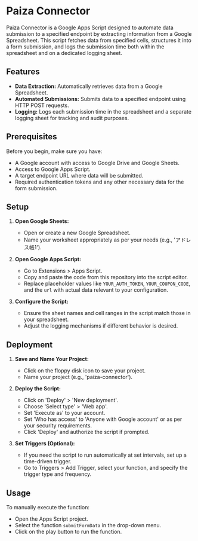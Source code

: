 # Paiza Connector
Paiza Connector is a Google Apps Script designed to automate data submission to a specified endpoint by extracting information from a Google Spreadsheet. This script fetches data from specified cells, structures it into a form submission, and logs the submission time both within the spreadsheet and on a dedicated logging sheet.

## Features

- **Data Extraction:** Automatically retrieves data from a Google Spreadsheet.
- **Automated Submissions:** Submits data to a specified endpoint using HTTP POST requests.
- **Logging:** Logs each submission time in the spreadsheet and a separate logging sheet for tracking and audit purposes.

## Prerequisites

Before you begin, make sure you have:
- A Google account with access to Google Drive and Google Sheets.
- Access to Google Apps Script.
- A target endpoint URL where data will be submitted.
- Required authentication tokens and any other necessary data for the form submission.

## Setup

1. **Open Google Sheets:**
   - Open or create a new Google Spreadsheet.
   - Name your worksheet appropriately as per your needs (e.g., 'アドレス帳1').

2. **Open Google Apps Script:**
   - Go to Extensions > Apps Script.
   - Copy and paste the code from this repository into the script editor.
   - Replace placeholder values like `YOUR_AUTH_TOKEN`, `YOUR_COUPON_CODE`, and the `url` with actual data relevant to your configuration.

3. **Configure the Script:**
   - Ensure the sheet names and cell ranges in the script match those in your spreadsheet.
   - Adjust the logging mechanisms if different behavior is desired.

## Deployment

1. **Save and Name Your Project:**
   - Click on the floppy disk icon to save your project.
   - Name your project (e.g., 'paiza-connector').

2. **Deploy the Script:**
   - Click on 'Deploy' > 'New deployment'.
   - Choose 'Select type' > 'Web app'.
   - Set 'Execute as' to your account.
   - Set 'Who has access' to 'Anyone with Google account' or as per your security requirements.
   - Click 'Deploy' and authorize the script if prompted.

3. **Set Triggers (Optional):**
   - If you need the script to run automatically at set intervals, set up a time-driven trigger.
   - Go to Triggers > Add Trigger, select your function, and specify the trigger type and frequency.

## Usage

To manually execute the function:
- Open the Apps Script project.
- Select the function `submitFormData` in the drop-down menu.
- Click on the play button to run the function.
